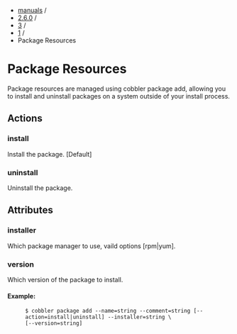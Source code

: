 
<!-- begin content -->

<div id="wrap" class="container">
 <div class="row">
  <div class="span8">
<ul class="breadcrumb"><li><a href="/manuals">manuals</a> <span class="divider">/</span></li><li><a href="/manuals/2.6.0">2.6.0</a> <span class="divider">/</span></li><li><a href="/manuals/2.6.0/3_-_General_Topics.html">3</a> <span class="divider">/</span></li><li><a href="/manuals/2.6.0/3/1_-_Cobbler_Primitives.html">1</a> <span class="divider">/</span></li><li class="active">Package Resources</li></ul>
   <h1>Package Resources</h1>
<p>Package resources are managed using cobbler package add, allowing you to install and uninstall packages on a system outside of your install process.</p>

<h2>Actions</h2>

<h3>install</h3>

<p>Install the package. [Default]</p>

<h3>uninstall</h3>

<p>Uninstall the package.</p>

<h2>Attributes</h2>

<h3>installer</h3>

<p>Which package manager to use, vaild options [rpm|yum].</p>

<h3>version</h3>

<p>Which version of the package to install.</p>

<h4>Example:</h4>

<p><figure class="highlight"><pre><code class="language-bash" data-lang="bash">$ cobbler package add --name=string --comment=string [--action=install|uninstall] --installer=string \
[--version=string]</code></pre></figure></p>
